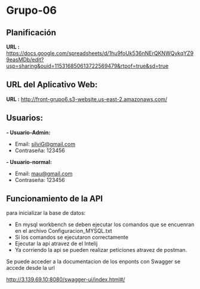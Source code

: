 # Grupo-06


## Planificación 

 **URL :** https://docs.google.com/spreadsheets/d/1hu9foUk536nNErQKNWQykqYZ99easMDb/edit?usp=sharing&ouid=115316850613722569479&rtpof=true&sd=true

## URL del Aplicativo Web:

**URL :** http://front-grupo6.s3-website.us-east-2.amazonaws.com/

## Usuarios:

**- Usuario-Admin:** 

* Email: silviG@gmail.com
* Contraseña: 123456

**- Usuario-normal:** 

* Email: mau@gmail.com
* Contraseña: 123456



 ## Funcionamiento de la API

 para inicializar la base de datos: 
  - En mysql workbench se deben ejecutar los comandos que se encuenran en el archivo Configuracion_MYSQL.txt
  - Si los comandos se ejecutaron correctamente 
  - Ejecutar la api atravez de el Intelij 
  - Ya corriendo la api se pueden realizar peticiones atravez de postman.

 Se puede acceder a la documentacion de los enponts con Swagger  se accede desde la url
  
  http://3.139.69.10:8080/swagger-ui/index.html#/

